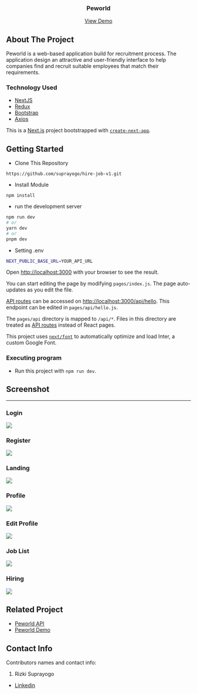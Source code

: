 
<h3 align="center">Peworld</h3>
<p align="center">
  <a href="https://hire-job-v1-rizki-suprayogo.vercel.app/">View Demo</a>
</p>

<!-- ABOUT THE PROJECT -->
## About The Project

Peworld is a web-based application build for recruitment process. The application design an attractive and user-friendly interface to help companies find and recruit suitable employees that match their requirements.

### Technology Used
- [NextJS](https://nextjs.org/)
- [Redux](https://redux.js.org/)
- [Bootstrap](https://getbootstrap.com/)
- [Axios](https://github.com/axios/axios)


This is a [Next.js](https://nextjs.org/) project bootstrapped with [`create-next-app`](https://github.com/vercel/next.js/tree/canary/packages/create-next-app).

## Getting Started

- Clone This Repository

`https://github.com/suprayogo/hire-job-v1.git`



- Install Module

`npm install`

- run the development server

```bash
npm run dev
# or
yarn dev
# or
pnpm dev
```

- Setting .env

```bash
NEXT_PUBLIC_BASE_URL=YOUR_API_URL
```


Open [http://localhost:3000](http://localhost:3000) with your browser to see the result.

You can start editing the page by modifying `pages/index.js`. The page auto-updates as you edit the file.

[API routes](https://nextjs.org/docs/api-routes/introduction) can be accessed on [http://localhost:3000/api/hello](http://localhost:3000/api/hello). This endpoint can be edited in `pages/api/hello.js`.

The `pages/api` directory is mapped to `/api/*`. Files in this directory are treated as [API routes](https://nextjs.org/docs/api-routes/introduction) instead of React pages.

This project uses [`next/font`](https://nextjs.org/docs/basic-features/font-optimization) to automatically optimize and load Inter, a custom Google Font.


### Executing program

- Run this project with `npm run dev`.


<!-- SCREENSHOT -->
## Screenshot
<hr>

### Login
<img src="./readme/ss-login.jpeg" />

### Register
<img src="./readme/ss-register.jpeg" />

### Landing
<img src="./readme/ss-landing.jpeg" />


### Profile
<img src="./readme/ss-profile.jpeg" />


### Edit Profile
<img src="./readme/ss-edit-profile.jpeg" />


### Job List
<img src="./readme/ss-job-list.jpeg" />


### Hiring
<img src="./readme/ss-hiring.jpeg" />

<!-- RELATED PROJECT -->
## Related Project

- [Peworld API](https://github.com/suprayogo/hire_job_be)
- [Peworld Demo](https://hire-job-v1-rizki-suprayogo.vercel.app/)

<!-- CONTACT INFO -->
## Contact Info

Contributors names and contact info:

1. Rizki Suprayogo

- [Linkedin](https://www.linkedin.com/in/rizki-suprayogo/)

